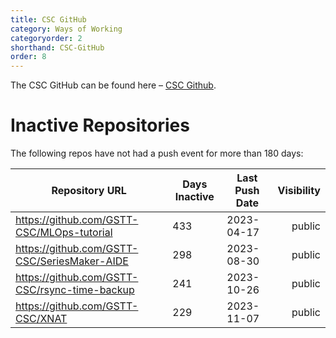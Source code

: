 ```yaml
---
title: CSC GitHub
category: Ways of Working
categoryorder: 2
shorthand: CSC-GitHub
order: 8
---
```


The CSC GitHub can be found here – <a href="https://github.com/GSTT-CSC/">CSC Github</a>.

# Inactive Repositories

The following repos have not had a push event for more than 180 days:

| Repository URL | Days Inactive | Last Push Date | Visibility |
| --- | --- | --- | ---: |
| https://github.com/GSTT-CSC/MLOps-tutorial | 433 | 2023-04-17 | public |
| https://github.com/GSTT-CSC/SeriesMaker-AIDE | 298 | 2023-08-30 | public |
| https://github.com/GSTT-CSC/rsync-time-backup | 241 | 2023-10-26 | public |
| https://github.com/GSTT-CSC/XNAT | 229 | 2023-11-07 | public |
